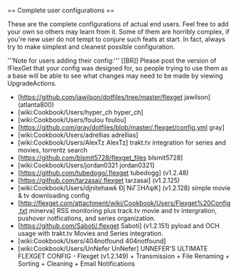 == Complete user configurations ==

These are the complete configurations of actual end users. Feel free to add your own so others may learn from it. Some of them are horribly complex, if you're new user do not tempt to conjure such feats at start. In fact, always try to make simplest and cleanest possible configuration.

'''Note for users adding their config:'''
[[BR]]
Please post the version of !FlexGet that your config was designed for, so people trying to use them as a base will be able to see what changes may need to be made by viewing UpgradeActions.

* [https://github.com/jawilson/dotfiles/tree/master/flexget jawilson] (atlanta800)
* [wiki:Cookbook/Users/hyper_ch hyper_ch]
* [wiki:Cookbook/Users/foulou foulou]
* [https://github.com/gray/dotfiles/blob/master/.flexget/config.yml gray]
* [wiki:Cookbook/Users/adrellias adrellias]
* [wiki:Cookbook/Users/AlexTz AlexTz] trakt.tv integration for series and movies, torrentz search
* [https://github.com/blsmit5728/flexget_files blsmit5728]
* [wiki:Cookbook/Users/jordan0321 jordan0321]
* [https://github.com/tubedogg/.flexget tubedogg] (v1.2.48)
* [https://github.com/tarzasai/.flexget tarzasai] (v1.2.125)
* [wiki:Cookbook/Users/djnitehawk Đĵ ΝιΓΞΗΛψΚ] (v1.2.128) simple movie & tv downloading config
* [http://flexget.com/attachment/wiki/Cookbook/Users/Flexget%20Config.txt minerva] RSS monitoring plus track.tv movie and tv intergration, pushover notfications, and series organization. 
* [https://github.com/Saboti/.flexget Saboti] (v1.2.151) pyload and OCH usage with trakt.tv Movies and Series integration.
* [wiki:Cookbook/Users/404notfound 404notfound]
* [wiki:Cookbook/Users/UnNefer UnNefer] UNNEFER'S ULTIMATE FLEXGET CONFIG - Flexget (v1.2.149) + Transmission + File Renaming + Sorting + Cleaning + Email Notifications